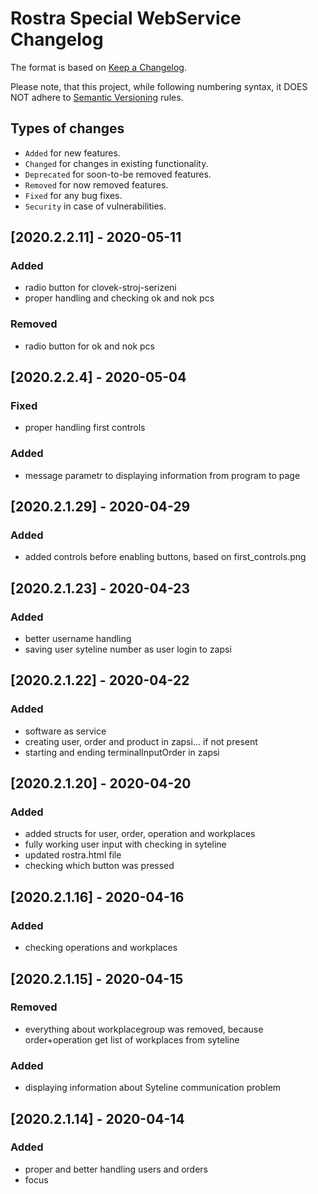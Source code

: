 # Rostra Special WebService Changelog

The format is based on [Keep a Changelog](http://keepachangelog.com/en/1.0.0/).

Please note, that this project, while following numbering syntax, it DOES NOT
adhere to [Semantic Versioning](http://semver.org/spec/v2.0.0.html) rules.

## Types of changes

* ```Added``` for new features.
* ```Changed``` for changes in existing functionality.
* ```Deprecated``` for soon-to-be removed features.
* ```Removed``` for now removed features.
* ```Fixed``` for any bug fixes.
* ```Security``` in case of vulnerabilities.

## [2020.2.2.11] - 2020-05-11

### Added
- radio button for clovek-stroj-serizeni
- proper handling and checking ok and nok pcs

### Removed
- radio button for ok and nok pcs

## [2020.2.2.4] - 2020-05-04

### Fixed
- proper handling first controls

### Added
- message parametr to displaying information from program to page

## [2020.2.1.29] - 2020-04-29

### Added
- added controls before enabling buttons, based on first_controls.png

## [2020.2.1.23] - 2020-04-23

### Added
- better username handling
- saving user syteline number as user login to zapsi

## [2020.2.1.22] - 2020-04-22

### Added
- software as service
- creating user, order and product in zapsi... if not present
- starting and ending terminalInputOrder in zapsi

## [2020.2.1.20] - 2020-04-20

### Added
- added structs for user, order, operation and workplaces
- fully working user input with checking in syteline
- updated rostra.html file 
- checking which button was pressed


## [2020.2.1.16] - 2020-04-16

### Added
- checking operations and workplaces


## [2020.2.1.15] - 2020-04-15

### Removed
- everything about workplacegroup was removed, because order+operation get list of workplaces from syteline

### Added
- displaying information about Syteline communication problem

## [2020.2.1.14] - 2020-04-14

### Added
- proper and better handling users and orders
- focus
